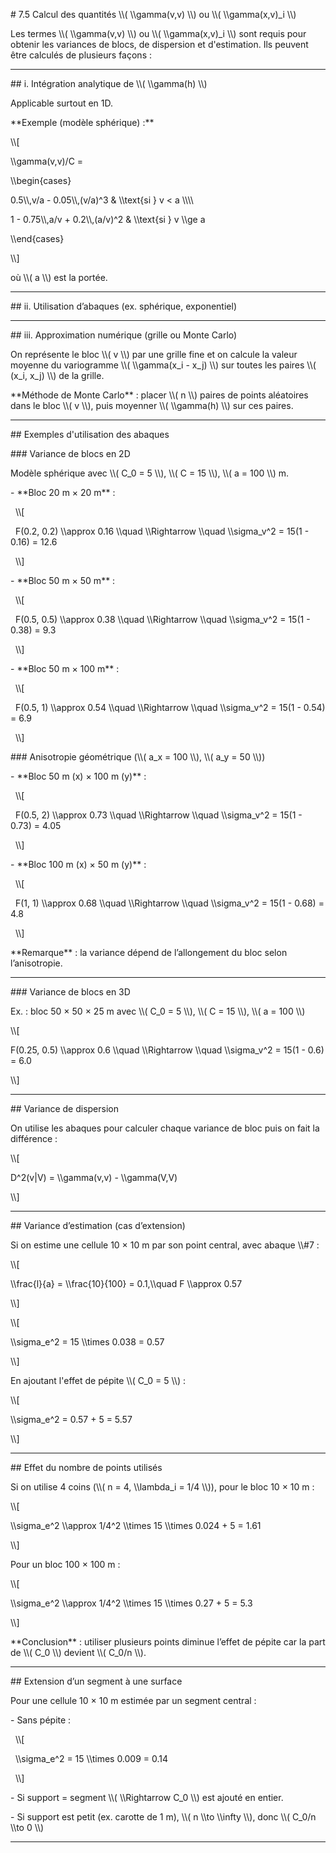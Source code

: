 \# 7.5 Calcul des quantités \\\\( \\\\gamma(v,v) \\\\) ou \\\\( \\\\gamma(x,v)\_i \\\\)



Les termes \\\\( \\\\gamma(v,v) \\\\) ou \\\\( \\\\gamma(x,v)\_i \\\\) sont requis pour obtenir les variances de blocs, de dispersion et d'estimation. Ils peuvent être calculés de plusieurs façons :



---



\## i. Intégration analytique de \\\\( \\\\gamma(h) \\\\)



Applicable surtout en 1D.



\*\*Exemple (modèle sphérique) :\*\*



\\\\\[

\\\\gamma(v,v)/C = 

\\\\begin{cases}

0.5\\\\,v/a - 0.05\\\\,(v/a)^3 \& \\\\text{si } v < a \\\\\\\\

1 - 0.75\\\\,a/v + 0.2\\\\,(a/v)^2 \& \\\\text{si } v \\\\ge a

\\\\end{cases}

\\\\]



où \\\\( a \\\\) est la portée.



---



\## ii. Utilisation d’abaques (ex. sphérique, exponentiel)



---



\## iii. Approximation numérique (grille ou Monte Carlo)



On représente le bloc \\\\( v \\\\) par une grille fine et on calcule la valeur moyenne du variogramme \\\\( \\\\gamma(x\_i - x\_j) \\\\) sur toutes les paires \\\\( (x\_i, x\_j) \\\\) de la grille.



\*\*Méthode de Monte Carlo\*\* : placer \\\\( n \\\\) paires de points aléatoires dans le bloc \\\\( v \\\\), puis moyenner \\\\( \\\\gamma(h) \\\\) sur ces paires.



---



\## Exemples d'utilisation des abaques



\### Variance de blocs en 2D



Modèle sphérique avec \\\\( C\_0 = 5 \\\\), \\\\( C = 15 \\\\), \\\\( a = 100 \\\\) m.



\- \*\*Bloc 20 m × 20 m\*\* :

&nbsp; \\\\\[

&nbsp; F(0.2, 0.2) \\\\approx 0.16 \\\\quad \\\\Rightarrow \\\\quad \\\\sigma\_v^2 = 15(1 - 0.16) = 12.6

&nbsp; \\\\]



\- \*\*Bloc 50 m × 50 m\*\* :

&nbsp; \\\\\[

&nbsp; F(0.5, 0.5) \\\\approx 0.38 \\\\quad \\\\Rightarrow \\\\quad \\\\sigma\_v^2 = 15(1 - 0.38) = 9.3

&nbsp; \\\\]



\- \*\*Bloc 50 m × 100 m\*\* :

&nbsp; \\\\\[

&nbsp; F(0.5, 1) \\\\approx 0.54 \\\\quad \\\\Rightarrow \\\\quad \\\\sigma\_v^2 = 15(1 - 0.54) = 6.9

&nbsp; \\\\]



\### Anisotropie géométrique (\\\\( a\_x = 100 \\\\), \\\\( a\_y = 50 \\\\))



\- \*\*Bloc 50 m (x) × 100 m (y)\*\* :

&nbsp; \\\\\[

&nbsp; F(0.5, 2) \\\\approx 0.73 \\\\quad \\\\Rightarrow \\\\quad \\\\sigma\_v^2 = 15(1 - 0.73) = 4.05

&nbsp; \\\\]



\- \*\*Bloc 100 m (x) × 50 m (y)\*\* :

&nbsp; \\\\\[

&nbsp; F(1, 1) \\\\approx 0.68 \\\\quad \\\\Rightarrow \\\\quad \\\\sigma\_v^2 = 15(1 - 0.68) = 4.8

&nbsp; \\\\]



\*\*Remarque\*\* : la variance dépend de l’allongement du bloc selon l’anisotropie.



---



\### Variance de blocs en 3D



Ex. : bloc 50 × 50 × 25 m avec \\\\( C\_0 = 5 \\\\), \\\\( C = 15 \\\\), \\\\( a = 100 \\\\)



\\\\\[

F(0.25, 0.5) \\\\approx 0.6 \\\\quad \\\\Rightarrow \\\\quad \\\\sigma\_v^2 = 15(1 - 0.6) = 6.0

\\\\]



---



\## Variance de dispersion



On utilise les abaques pour calculer chaque variance de bloc puis on fait la différence :



\\\\\[

D^2(v|V) = \\\\gamma(v,v) - \\\\gamma(V,V)

\\\\]



---



\## Variance d’estimation (cas d’extension)



Si on estime une cellule 10 × 10 m par son point central, avec abaque \\\\#7 :



\\\\\[

\\\\frac{l}{a} = \\\\frac{10}{100} = 0.1,\\\\quad F \\\\approx 0.57

\\\\]



\\\\\[

\\\\sigma\_e^2 = 15 \\\\times 0.038 = 0.57

\\\\]



En ajoutant l'effet de pépite \\\\( C\_0 = 5 \\\\) :



\\\\\[

\\\\sigma\_e^2 = 0.57 + 5 = 5.57

\\\\]



---



\## Effet du nombre de points utilisés



Si on utilise 4 coins (\\\\( n = 4, \\\\lambda\_i = 1/4 \\\\)), pour le bloc 10 × 10 m :



\\\\\[

\\\\sigma\_e^2 \\\\approx 1/4^2 \\\\times 15 \\\\times 0.024 + 5 = 1.61

\\\\]



Pour un bloc 100 × 100 m :



\\\\\[

\\\\sigma\_e^2 \\\\approx 1/4^2 \\\\times 15 \\\\times 0.27 + 5 = 5.3

\\\\]



\*\*Conclusion\*\* : utiliser plusieurs points diminue l’effet de pépite car la part de \\\\( C\_0 \\\\) devient \\\\( C\_0/n \\\\).



---



\## Extension d’un segment à une surface



Pour une cellule 10 × 10 m estimée par un segment central :



\- Sans pépite :

&nbsp; \\\\\[

&nbsp; \\\\sigma\_e^2 = 15 \\\\times 0.009 = 0.14

&nbsp; \\\\]



\- Si support = segment \\\\( \\\\Rightarrow C\_0 \\\\) est ajouté en entier.



\- Si support est petit (ex. carotte de 1 m), \\\\( n \\\\to \\\\infty \\\\), donc \\\\( C\_0/n \\\\to 0 \\\\)



---

